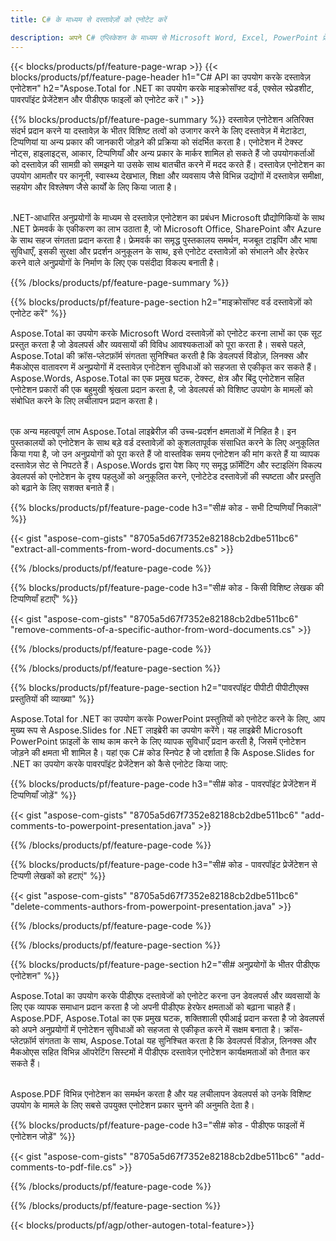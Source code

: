 ```yaml
---
title: C# के माध्यम से दस्तावेज़ों को एनोटेट करें 

description: अपने C# एप्लिकेशन के माध्यम से Microsoft Word, Excel, PowerPoint प्रेजेंटेशन और PDF फ़ाइलों को एनोटेट करें। एनोटेशन को आसानी से प्रबंधित करें।
---
```


{{< blocks/products/pf/feature-page-wrap >}}
{{< blocks/products/pf/feature-page-header h1="C# API का उपयोग करके दस्तावेज़ एनोटेशन" h2="Aspose.Total for .NET का उपयोग करके माइक्रोसॉफ्ट वर्ड, एक्सेल स्प्रेडशीट, पावरपॉइंट प्रेजेंटेशन और पीडीएफ फाइलों को एनोटेट करें।" >}}

{{% blocks/products/pf/feature-page-summary %}}
दस्तावेज़ एनोटेशन अतिरिक्त संदर्भ प्रदान करने या दस्तावेज़ के भीतर विशिष्ट तत्वों को उजागर करने के लिए दस्तावेज़ में मेटाडेटा, टिप्पणियां या अन्य प्रकार की जानकारी जोड़ने की प्रक्रिया को संदर्भित करता है। एनोटेशन में टेक्स्ट नोट्स, हाइलाइट्स, आकार, टिप्पणियाँ और अन्य प्रकार के मार्कर शामिल हो सकते हैं जो उपयोगकर्ताओं को दस्तावेज़ की सामग्री को समझने या उसके साथ बातचीत करने में मदद करते हैं। दस्तावेज़ एनोटेशन का उपयोग आमतौर पर कानूनी, स्वास्थ्य देखभाल, शिक्षा और व्यवसाय जैसे विभिन्न उद्योगों में दस्तावेज़ समीक्षा, सहयोग और विश्लेषण जैसे कार्यों के लिए किया जाता है। <br /><br />

.NET-आधारित अनुप्रयोगों के माध्यम से दस्तावेज़ एनोटेशन का प्रबंधन Microsoft प्रौद्योगिकियों के साथ .NET फ्रेमवर्क के एकीकरण का लाभ उठाता है, जो Microsoft Office, SharePoint और Azure के साथ सहज संगतता प्रदान करता है। फ्रेमवर्क का समृद्ध पुस्तकालय समर्थन, मजबूत टाइपिंग और भाषा सुविधाएँ, इसकी सुरक्षा और प्रदर्शन अनुकूलन के साथ, इसे एनोटेट दस्तावेज़ों को संभालने और हेरफेर करने वाले अनुप्रयोगों के निर्माण के लिए एक पसंदीदा विकल्प बनाती है। 

{{% /blocks/products/pf/feature-page-summary  %}}

{{% blocks/products/pf/feature-page-section  h2="माइक्रोसॉफ्ट वर्ड दस्तावेज़ों को एनोटेट करें" %}}

Aspose.Total का उपयोग करके Microsoft Word दस्तावेज़ों को एनोटेट करना लाभों का एक सूट प्रस्तुत करता है जो डेवलपर्स और व्यवसायों की विविध आवश्यकताओं को पूरा करता है। सबसे पहले, Aspose.Total की क्रॉस-प्लेटफ़ॉर्म संगतता सुनिश्चित करती है कि डेवलपर्स विंडोज़, लिनक्स और मैकओएस वातावरण में अनुप्रयोगों में दस्तावेज़ एनोटेशन सुविधाओं को सहजता से एकीकृत कर सकते हैं। Aspose.Words, Aspose.Total का एक प्रमुख घटक, टेक्स्ट, क्षेत्र और बिंदु एनोटेशन सहित एनोटेशन प्रकारों की एक बहुमुखी श्रृंखला प्रदान करता है, जो डेवलपर्स को विशिष्ट उपयोग के मामलों को संबोधित करने के लिए लचीलापन प्रदान करता है। <br /><br />

एक अन्य महत्वपूर्ण लाभ Aspose.Total लाइब्रेरीज़ की उच्च-प्रदर्शन क्षमताओं में निहित है। इन पुस्तकालयों को एनोटेशन के साथ बड़े वर्ड दस्तावेज़ों को कुशलतापूर्वक संसाधित करने के लिए अनुकूलित किया गया है, जो उन अनुप्रयोगों को पूरा करते हैं जो वास्तविक समय एनोटेशन की मांग करते हैं या व्यापक दस्तावेज़ सेट से निपटते हैं। Aspose.Words द्वारा पेश किए गए समृद्ध फ़ॉर्मेटिंग और स्टाइलिंग विकल्प डेवलपर्स को एनोटेशन के दृश्य पहलुओं को अनुकूलित करने, एनोटेटेड दस्तावेज़ों की स्पष्टता और प्रस्तुति को बढ़ाने के लिए सशक्त बनाते हैं। 

{{% blocks/products/pf/feature-page-code h3="सी# कोड - सभी टिप्पणियाँ निकालें" %}}

{{< gist "aspose-com-gists" "8705a5d67f7352e82188cb2dbe511bc6" "extract-all-comments-from-word-documents.cs" >}}

{{% /blocks/products/pf/feature-page-code  %}}

{{% blocks/products/pf/feature-page-code h3="सी# कोड - किसी विशिष्ट लेखक की टिप्पणियाँ हटाएँ" %}}

{{< gist "aspose-com-gists" "8705a5d67f7352e82188cb2dbe511bc6" "remove-comments-of-a-specific-author-from-word-documents.cs" >}}

{{% /blocks/products/pf/feature-page-code  %}}

{{% /blocks/products/pf/feature-page-section %}}

{{% blocks/products/pf/feature-page-section  h2="पावरपॉइंट पीपीटी पीपीटीएक्स प्रस्तुतियों की व्याख्या" %}}

Aspose.Total for .NET का उपयोग करके PowerPoint प्रस्तुतियों को एनोटेट करने के लिए, आप मुख्य रूप से Aspose.Slides for .NET लाइब्रेरी का उपयोग करेंगे। यह लाइब्रेरी Microsoft PowerPoint फ़ाइलों के साथ काम करने के लिए व्यापक सुविधाएँ प्रदान करती है, जिसमें एनोटेशन जोड़ने की क्षमता भी शामिल है। यहां एक C# कोड स्निपेट है जो दर्शाता है कि Aspose.Slides for .NET का उपयोग करके पावरपॉइंट प्रेजेंटेशन को कैसे एनोटेट किया जाए:<br />

{{% blocks/products/pf/feature-page-code h3="सी# कोड - पावरपॉइंट प्रेजेंटेशन में टिप्पणियाँ जोड़ें" %}}

{{< gist "aspose-com-gists" "8705a5d67f7352e82188cb2dbe511bc6" "add-comments-to-powerpoint-presentation.java" >}}

{{% /blocks/products/pf/feature-page-code  %}}

{{% blocks/products/pf/feature-page-code h3="सी# कोड - पावरपॉइंट प्रेजेंटेशन से टिप्पणी लेखकों को हटाएं" %}}

{{< gist "aspose-com-gists" "8705a5d67f7352e82188cb2dbe511bc6" "delete-comments-authors-from-powerpoint-presentation.java" >}}

{{% /blocks/products/pf/feature-page-code  %}}

{{% /blocks/products/pf/feature-page-section %}}

{{% blocks/products/pf/feature-page-section  h2="सी# अनुप्रयोगों के भीतर पीडीएफ एनोटेशन" %}}

Aspose.Total का उपयोग करके पीडीएफ दस्तावेजों को एनोटेट करना उन डेवलपर्स और व्यवसायों के लिए एक व्यापक समाधान प्रदान करता है जो अपनी पीडीएफ हेरफेर क्षमताओं को बढ़ाना चाहते हैं। Aspose.PDF, Aspose.Total का एक प्रमुख घटक, शक्तिशाली एपीआई प्रदान करता है जो डेवलपर्स को अपने अनुप्रयोगों में एनोटेशन सुविधाओं को सहजता से एकीकृत करने में सक्षम बनाता है। क्रॉस-प्लेटफ़ॉर्म संगतता के साथ, Aspose.Total यह सुनिश्चित करता है कि डेवलपर्स विंडोज़, लिनक्स और मैकओएस सहित विभिन्न ऑपरेटिंग सिस्टमों में पीडीएफ दस्तावेज़ एनोटेशन कार्यक्षमताओं को तैनात कर सकते हैं।<br /><br />

Aspose.PDF विभिन्न एनोटेशन का समर्थन करता है और यह लचीलापन डेवलपर्स को उनके विशिष्ट उपयोग के मामले के लिए सबसे उपयुक्त एनोटेशन प्रकार चुनने की अनुमति देता है। 

{{% blocks/products/pf/feature-page-code h3="सी# कोड - पीडीएफ फाइलों में एनोटेशन जोड़ें" %}}

{{< gist "aspose-com-gists" "8705a5d67f7352e82188cb2dbe511bc6" "add-comments-to-pdf-file.cs" >}}

{{% /blocks/products/pf/feature-page-code  %}}

{{% /blocks/products/pf/feature-page-section %}}

{{< blocks/products/pf/agp/other-autogen-total-feature>}}